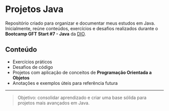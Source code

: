 # Projetos Java

Repositório criado para organizar e documentar meus estudos em Java.  
Inicialmente, reúne conteúdos, exercícios e desafios realizados durante o **Bootcamp GFT Start #7 - Java** da [DIO](https://www.dio.me/).  

## Conteúdo
- Exercícios práticos
- Desafios de código
- Projetos com aplicação de conceitos de **Programação Orientada a Objetos**
- Anotações e exemplos úteis para referência futura

---
> Objetivo: consolidar aprendizado e criar uma base sólida para projetos mais avançados em Java.
